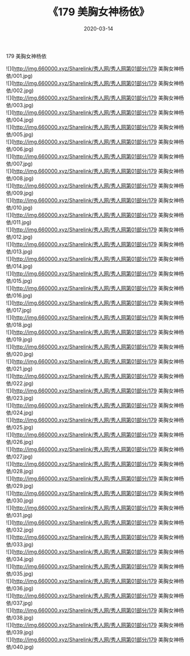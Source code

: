 ﻿---
layout: post
title:  《179 美胸女神杨依》
date:   2020-03-14
img: http://img.660000.xyz/Sharelink/秀人网/秀人网第01部分/179 美胸女神杨依/000.jpg
categories: [美女, 清纯, 唯美]
---

179 美胸女神杨依

  ![](http://img.660000.xyz/Sharelink/秀人网/秀人网第01部分/179 美胸女神杨依/001.jpg) <br> ![](http://img.660000.xyz/Sharelink/秀人网/秀人网第01部分/179 美胸女神杨依/002.jpg) <br> ![](http://img.660000.xyz/Sharelink/秀人网/秀人网第01部分/179 美胸女神杨依/003.jpg) <br> ![](http://img.660000.xyz/Sharelink/秀人网/秀人网第01部分/179 美胸女神杨依/004.jpg) <br> ![](http://img.660000.xyz/Sharelink/秀人网/秀人网第01部分/179 美胸女神杨依/005.jpg) <br> ![](http://img.660000.xyz/Sharelink/秀人网/秀人网第01部分/179 美胸女神杨依/006.jpg) <br> ![](http://img.660000.xyz/Sharelink/秀人网/秀人网第01部分/179 美胸女神杨依/007.jpg) <br> ![](http://img.660000.xyz/Sharelink/秀人网/秀人网第01部分/179 美胸女神杨依/008.jpg) <br> ![](http://img.660000.xyz/Sharelink/秀人网/秀人网第01部分/179 美胸女神杨依/009.jpg) <br> ![](http://img.660000.xyz/Sharelink/秀人网/秀人网第01部分/179 美胸女神杨依/010.jpg) <br> ![](http://img.660000.xyz/Sharelink/秀人网/秀人网第01部分/179 美胸女神杨依/011.jpg) <br> ![](http://img.660000.xyz/Sharelink/秀人网/秀人网第01部分/179 美胸女神杨依/012.jpg) <br> ![](http://img.660000.xyz/Sharelink/秀人网/秀人网第01部分/179 美胸女神杨依/013.jpg) <br> ![](http://img.660000.xyz/Sharelink/秀人网/秀人网第01部分/179 美胸女神杨依/014.jpg) <br> ![](http://img.660000.xyz/Sharelink/秀人网/秀人网第01部分/179 美胸女神杨依/015.jpg) <br> ![](http://img.660000.xyz/Sharelink/秀人网/秀人网第01部分/179 美胸女神杨依/016.jpg) <br> ![](http://img.660000.xyz/Sharelink/秀人网/秀人网第01部分/179 美胸女神杨依/017.jpg) <br> ![](http://img.660000.xyz/Sharelink/秀人网/秀人网第01部分/179 美胸女神杨依/018.jpg) <br> ![](http://img.660000.xyz/Sharelink/秀人网/秀人网第01部分/179 美胸女神杨依/019.jpg) <br> ![](http://img.660000.xyz/Sharelink/秀人网/秀人网第01部分/179 美胸女神杨依/020.jpg) <br> ![](http://img.660000.xyz/Sharelink/秀人网/秀人网第01部分/179 美胸女神杨依/021.jpg) <br> ![](http://img.660000.xyz/Sharelink/秀人网/秀人网第01部分/179 美胸女神杨依/022.jpg) <br> ![](http://img.660000.xyz/Sharelink/秀人网/秀人网第01部分/179 美胸女神杨依/023.jpg) <br> ![](http://img.660000.xyz/Sharelink/秀人网/秀人网第01部分/179 美胸女神杨依/024.jpg) <br> ![](http://img.660000.xyz/Sharelink/秀人网/秀人网第01部分/179 美胸女神杨依/025.jpg) <br> ![](http://img.660000.xyz/Sharelink/秀人网/秀人网第01部分/179 美胸女神杨依/026.jpg) <br> ![](http://img.660000.xyz/Sharelink/秀人网/秀人网第01部分/179 美胸女神杨依/027.jpg) <br> ![](http://img.660000.xyz/Sharelink/秀人网/秀人网第01部分/179 美胸女神杨依/028.jpg) <br> ![](http://img.660000.xyz/Sharelink/秀人网/秀人网第01部分/179 美胸女神杨依/029.jpg) <br> ![](http://img.660000.xyz/Sharelink/秀人网/秀人网第01部分/179 美胸女神杨依/030.jpg) <br> ![](http://img.660000.xyz/Sharelink/秀人网/秀人网第01部分/179 美胸女神杨依/031.jpg) <br> ![](http://img.660000.xyz/Sharelink/秀人网/秀人网第01部分/179 美胸女神杨依/032.jpg) <br> ![](http://img.660000.xyz/Sharelink/秀人网/秀人网第01部分/179 美胸女神杨依/033.jpg) <br> ![](http://img.660000.xyz/Sharelink/秀人网/秀人网第01部分/179 美胸女神杨依/034.jpg) <br> ![](http://img.660000.xyz/Sharelink/秀人网/秀人网第01部分/179 美胸女神杨依/035.jpg) <br> ![](http://img.660000.xyz/Sharelink/秀人网/秀人网第01部分/179 美胸女神杨依/036.jpg) <br> ![](http://img.660000.xyz/Sharelink/秀人网/秀人网第01部分/179 美胸女神杨依/037.jpg) <br> ![](http://img.660000.xyz/Sharelink/秀人网/秀人网第01部分/179 美胸女神杨依/038.jpg) <br> ![](http://img.660000.xyz/Sharelink/秀人网/秀人网第01部分/179 美胸女神杨依/039.jpg) <br> ![](http://img.660000.xyz/Sharelink/秀人网/秀人网第01部分/179 美胸女神杨依/040.jpg) <br>